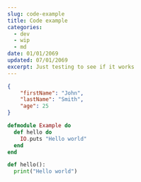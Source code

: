 ```yaml
---
slug: code-example
title: Code example
categories:
  - dev
  - wip
  - md
date: 01/01/2069
updated: 07/01/2069
excerpt: Just testing to see if it works
---
```


```json:example.json
{
	"firstName": "John",
	"lastName": "Smith",
	"age": 25
}
```

```elixir
defmodule Example do
  def hello do
    IO.puts "Hello world"
  end
end
```

```py
def hello():
  print("Hello world")
```
